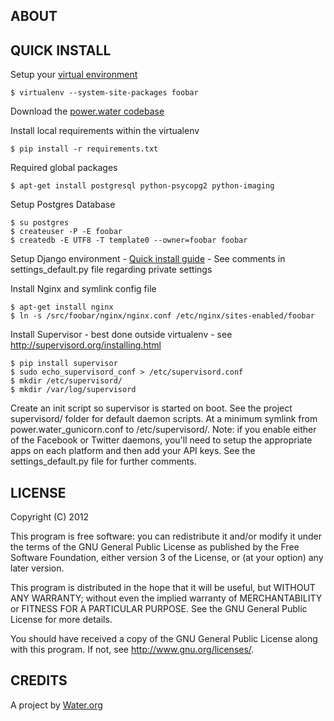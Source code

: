 ABOUT
-----


QUICK INSTALL
-------------
Setup your [virtual environment](http://www.virtualenv.org/)

    $ virtualenv --system-site-packages foobar

Download the [power.water codebase](https://github.com/waterdotorg/power.Water)

Install local requirements within the virtualenv

    $ pip install -r requirements.txt

Required global packages

    $ apt-get install postgresql python-psycopg2 python-imaging

Setup Postgres Database

    $ su postgres
    $ createuser -P -E foobar
    $ createdb -E UTF8 -T template0 --owner=foobar foobar

Setup Django environment - [Quick install guide](https://docs.djangoproject.com/en/1.4/intro/install/)
    - See comments in settings_default.py file regarding private settings

Install Nginx and symlink config file

    $ apt-get install nginx
    $ ln -s /src/foobar/nginx/nginx.conf /etc/nginx/sites-enabled/foobar

Install Supervisor
    - best done outside virtualenv
    - see http://supervisord.org/installing.html

    $ pip install supervisor
    $ sudo echo_supervisord_conf > /etc/supervisord.conf
    $ mkdir /etc/supervisord/
    $ mkdir /var/log/supervisord

Create an init script so supervisor is started on boot. See the project supervisord/ folder for default
daemon scripts. At a minimum symlink from power.water_gunicorn.conf to /etc/supervisord/. Note: if you
enable either of the Facebook or Twitter daemons, you'll need to setup the appropriate apps on each platform
and then add your API keys. See the settings_default.py file for further comments.

LICENSE
-------
Copyright (C) 2012

This program is free software: you can redistribute it and/or modify
it under the terms of the GNU General Public License as published by
the Free Software Foundation, either version 3 of the License, or
(at your option) any later version.

This program is distributed in the hope that it will be useful,
but WITHOUT ANY WARRANTY; without even the implied warranty of
MERCHANTABILITY or FITNESS FOR A PARTICULAR PURPOSE.  See the
GNU General Public License for more details.

You should have received a copy of the GNU General Public License
along with this program.  If not, see <http://www.gnu.org/licenses/>.


CREDITS
-------
A project by [Water.org](http://water.org/)